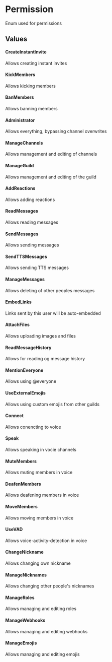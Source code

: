 Permission
==========
Enum used for permissions

## Values

#### CreateInstantInvite
Allows creating instant invites

#### KickMembers
Allows kicking members

#### BanMembers
Allows banning members

#### Administrator
Allows everything, bypassing channel overwrites

#### ManageChannels
Allows management and editing of channels

#### ManageGuild
Allows management and editing of the guild

#### AddReactions
Allows adding reactions

#### ReadMessages
Allows reading messages

#### SendMessages
Allows sending messages

#### SendTTSMessages
Allows sending TTS messages

#### ManageMessages
Allows deleting of other peoples messages

#### EmbedLinks
Links sent by this user will be auto-embedded

#### AttachFiles
Allows uploading images and files

#### ReadMessageHistory
Allows for reading og message history

#### MentionEveryone
Allows using @everyone

#### UseExternalEmojis
Allows using custom emojis from other guilds

#### Connect
Allows conencting to voice

#### Speak
Allows speaking in vocie channels

#### MuteMembers
Allows muting members in voice

#### DeafenMembers
Allows deafening members in voice

#### MoveMembers
Allows moving members in voice

#### UseVAD
Allows voice-activity-detection in voice

#### ChangeNickname
Allows changing own nickname

#### ManageNicknames
Allows changing other people's nicknames

#### ManageRoles
Allows managing and editing roles

#### ManageWebhooks
Allows managing and editing webhooks

#### ManageEmojis
Allows managing and editing emojis
